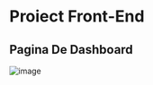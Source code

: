 # Proiect Front-End

## Pagina De Dashboard
![image](https://github.com/daria-is-here/proiect-daria-avramut/assets/119736114/686bb16a-ab73-4560-84bf-2010fd7a037c)
